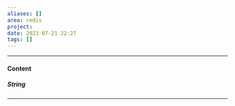 ```yaml
---
aliases: []
area: redis
project: 
date: 2023-07-21 22:27
tags: []
---
```

---
#### Content
##### String


---
